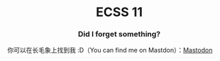 <h1 align="center">ECSS 11</h1>
<h3 align="center">Did I forget something?</h3>

你可以在长毛象上找到我 :D（You can find me on Mastdon）：<a rel="me" href="https://du.capricom.info/@Ecss">Mastodon</a>
